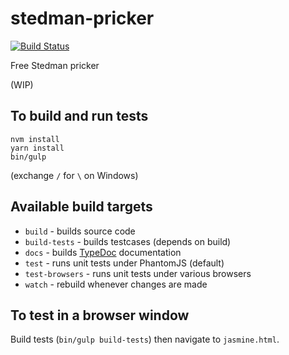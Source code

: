 # stedman-pricker

[![Build Status](https://travis-ci.org/simpleigh/stedman-pricker.svg?branch=master)](https://travis-ci.org/simpleigh/stedman-pricker)

Free Stedman pricker

(WIP)

## To build and run tests

    nvm install
    yarn install
    bin/gulp

(exchange `/` for `\` on Windows)

## Available build targets

* `build` - builds source code
* `build-tests` - builds testcases (depends on build)
* `docs` - builds [TypeDoc](http://typedoc.org/) documentation
* `test` - runs unit tests under PhantomJS (default)
* `test-browsers` - runs unit tests under various browsers
* `watch` - rebuild whenever changes are made

## To test in a browser window

Build tests (`bin/gulp build-tests`) then navigate to `jasmine.html`.

